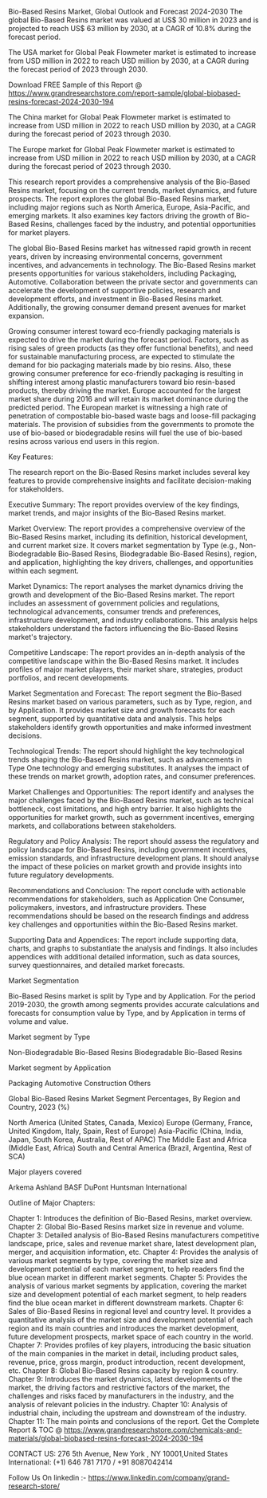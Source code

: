 Bio-Based Resins Market, Global Outlook and Forecast 2024-2030
The global Bio-Based Resins market was valued at US$ 30 million in 2023 and is projected to reach US$ 63 million by 2030, at a CAGR of 10.8% during the forecast period.

The USA market for Global Peak Flowmeter market is estimated to increase from USD million in 2022 to reach USD million by 2030, at a CAGR during the forecast period of 2023 through 2030.

Download FREE Sample of this Report @ https://www.grandresearchstore.com/report-sample/global-biobased-resins-forecast-2024-2030-194

The China market for Global Peak Flowmeter market is estimated to increase from USD million in 2022 to reach USD million by 2030, at a CAGR during the forecast period of 2023 through 2030.

The Europe market for Global Peak Flowmeter market is estimated to increase from USD million in 2022 to reach USD million by 2030, at a CAGR during the forecast period of 2023 through 2030.

This research report provides a comprehensive analysis of the Bio-Based Resins market, focusing on the current trends, market dynamics, and future prospects. The report explores the global Bio-Based Resins market, including major regions such as North America, Europe, Asia-Pacific, and emerging markets. It also examines key factors driving the growth of Bio-Based Resins, challenges faced by the industry, and potential opportunities for market players.

The global Bio-Based Resins market has witnessed rapid growth in recent years, driven by increasing environmental concerns, government incentives, and advancements in technology. The Bio-Based Resins market presents opportunities for various stakeholders, including Packaging, Automotive. Collaboration between the private sector and governments can accelerate the development of supportive policies, research and development efforts, and investment in Bio-Based Resins market. Additionally, the growing consumer demand present avenues for market expansion.

Growing consumer interest toward eco-friendly packaging materials is expected to drive the market during the forecast period. Factors, such as rising sales of green products (as they offer functional benefits), and need for sustainable manufacturing process, are expected to stimulate the demand for bio packaging materials made by bio resins. Also, these growing consumer preference for eco-friendly packaging is resulting in shifting interest among plastic manufacturers toward bio resin-based products, thereby driving the market. Europe accounted for the largest market share during 2016 and will retain its market dominance during the predicted period. The European market is witnessing a high rate of penetration of compostable bio-based waste bags and loose-fill packaging materials. The provision of subsidies from the governments to promote the use of bio-based or biodegradable resins will fuel the use of bio-based resins across various end users in this region.

Key Features:

The research report on the Bio-Based Resins market includes several key features to provide comprehensive insights and facilitate decision-making for stakeholders.

Executive Summary: The report provides overview of the key findings, market trends, and major insights of the Bio-Based Resins market.

Market Overview: The report provides a comprehensive overview of the Bio-Based Resins market, including its definition, historical development, and current market size. It covers market segmentation by Type (e.g., Non-Biodegradable Bio-Based Resins, Biodegradable Bio-Based Resins), region, and application, highlighting the key drivers, challenges, and opportunities within each segment.

Market Dynamics: The report analyses the market dynamics driving the growth and development of the Bio-Based Resins market. The report includes an assessment of government policies and regulations, technological advancements, consumer trends and preferences, infrastructure development, and industry collaborations. This analysis helps stakeholders understand the factors influencing the Bio-Based Resins market's trajectory.

Competitive Landscape: The report provides an in-depth analysis of the competitive landscape within the Bio-Based Resins market. It includes profiles of major market players, their market share, strategies, product portfolios, and recent developments.

Market Segmentation and Forecast: The report segment the Bio-Based Resins market based on various parameters, such as by Type, region, and by Application. It provides market size and growth forecasts for each segment, supported by quantitative data and analysis. This helps stakeholders identify growth opportunities and make informed investment decisions.

Technological Trends: The report should highlight the key technological trends shaping the Bio-Based Resins market, such as advancements in Type One technology and emerging substitutes. It analyses the impact of these trends on market growth, adoption rates, and consumer preferences.

Market Challenges and Opportunities: The report identify and analyses the major challenges faced by the Bio-Based Resins market, such as technical bottleneck, cost limitations, and high entry barrier. It also highlights the opportunities for market growth, such as government incentives, emerging markets, and collaborations between stakeholders.

Regulatory and Policy Analysis: The report should assess the regulatory and policy landscape for Bio-Based Resins, including government incentives, emission standards, and infrastructure development plans. It should analyse the impact of these policies on market growth and provide insights into future regulatory developments.

Recommendations and Conclusion: The report conclude with actionable recommendations for stakeholders, such as Application One Consumer, policymakers, investors, and infrastructure providers. These recommendations should be based on the research findings and address key challenges and opportunities within the Bio-Based Resins market.

Supporting Data and Appendices: The report include supporting data, charts, and graphs to substantiate the analysis and findings. It also includes appendices with additional detailed information, such as data sources, survey questionnaires, and detailed market forecasts.

Market Segmentation

Bio-Based Resins market is split by Type and by Application. For the period 2019-2030, the growth among segments provides accurate calculations and forecasts for consumption value by Type, and by Application in terms of volume and value.

Market segment by Type

Non-Biodegradable Bio-Based Resins
Biodegradable Bio-Based Resins

Market segment by Application

Packaging
Automotive
Construction
Others

Global Bio-Based Resins Market Segment Percentages, By Region and Country, 2023 (%)

North America (United States, Canada, Mexico)
Europe (Germany, France, United Kingdom, Italy, Spain, Rest of Europe)
Asia-Pacific (China, India, Japan, South Korea, Australia, Rest of APAC)
The Middle East and Africa (Middle East, Africa)
South and Central America (Brazil, Argentina, Rest of SCA)

Major players covered

Arkema
Ashland
BASF
DuPont
Huntsman International

Outline of Major Chapters:

Chapter 1: Introduces the definition of Bio-Based Resins, market overview.
Chapter 2: Global Bio-Based Resins market size in revenue and volume.
Chapter 3: Detailed analysis of Bio-Based Resins manufacturers competitive landscape, price, sales and revenue market share, latest development plan, merger, and acquisition information, etc.
Chapter 4: Provides the analysis of various market segments by type, covering the market size and development potential of each market segment, to help readers find the blue ocean market in different market segments.
Chapter 5: Provides the analysis of various market segments by application, covering the market size and development potential of each market segment, to help readers find the blue ocean market in different downstream markets.
Chapter 6: Sales of Bio-Based Resins in regional level and country level. It provides a quantitative analysis of the market size and development potential of each region and its main countries and introduces the market development, future development prospects, market space of each country in the world.
Chapter 7: Provides profiles of key players, introducing the basic situation of the main companies in the market in detail, including product sales, revenue, price, gross margin, product introduction, recent development, etc.
Chapter 8: Global Bio-Based Resins capacity by region & country.
Chapter 9: Introduces the market dynamics, latest developments of the market, the driving factors and restrictive factors of the market, the challenges and risks faced by manufacturers in the industry, and the analysis of relevant policies in the industry.
Chapter 10: Analysis of industrial chain, including the upstream and downstream of the industry.
Chapter 11: The main points and conclusions of the report.
Get the Complete Report & TOC @ https://www.grandresearchstore.com/chemicals-and-materials/global-biobased-resins-forecast-2024-2030-194

CONTACT US:
276 5th Avenue, New York , NY 10001,United States
International: (+1) 646 781 7170 / +91 8087042414

Follow Us On linkedin :- https://www.linkedin.com/company/grand-research-store/
